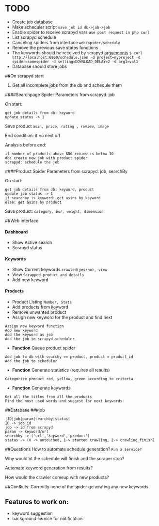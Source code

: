 # TODO
- Create job database
- Make scheduler script `save job id db->job->job`
- Enable spider to receive scrapyd vars  `use post request in php curl` 
- List scrapyd schedule 
- Canceling spiders from interface `web/spider/schedule`
- Remove the previous save states functions
- The keywords should be received by scrapyd [arguements](https://stackoverflow.com/questions/15611605/how-to-pass-a-user-defined-argument-in-scrapy-spider)
`$ curl http://localhost:6800/schedule.json -d project=myproject -d spider=somespider -d setting=DOWNLOAD_DELAY=2 -d arg1=val1`
- Database should store jobs


##On scrapyd start
1. Get all incomplete jobs from the db and schedule them


####Searchpage Spider
Parameters from scrapyd: job

On start: 
```
get job details from db: keyword
update status -> 1
```
Save product `asin, price, rating , review, image`

End condition: if no next url

Analysis before end: 
````
if number of products above 600 review is below 10
db: create new job with product spider
scrapyd: schedule the job 
````


####Product Spider
Parameters from scrapyd: job, searchBy

On start: 

````
get job details from db: keyword, product
update job status -> 1
if searchby is keyword: get asins by keyword
else: get asins by product
````
Save product: `category, bsr, weight, dimension`

##Web interface
#### Dashboard
- Show Active search
- Scrapyd status


#### Keywords
- Show Current keywords `crawled(yes/no), view`
- View `Scrapped product and details`
- Add new keyword


#### Products
- Product Listing `Number, Stats`
- Add products from keyword
- Remove unwanted product
- Assign new keyword for the product and find next
````
Assign new keyword function
Add new keyword
Add the keyword as job
Add the job to scrapyd scheduler
````
- **Function** Queue product spider
```
Add job to db with searcby == product, product = product_id
Add the job to scheduler
```
- **Function** Generate statistics (requires all results)
```
Categorize product red, yellow, green according to criteria
```
- **Function** Generate keywords
```
Get all the titles from all the products
Find the most used words and suggest for next keywords
```


##Database
###job
```
|ID|job|param|searchby|status|
ID -> job_id
job -> id from scrapyd
param -> keyword/url
searchby -> ('url','keyword','product')
status -> (0 -> untouched, 1-> started crawling, 2-> crawling_finish)
```

##Questions
How to automate schedule generation?
`Run a service?`

Why would'nt the schedule will finish and the scraper stop?

Automate keyword generation from results?

How would the crawler comeup with new products?



##Conflicts:
Currently none of the spider generating any new keywords

## Features to work on:
- keyword suggestion
- background service for notification
